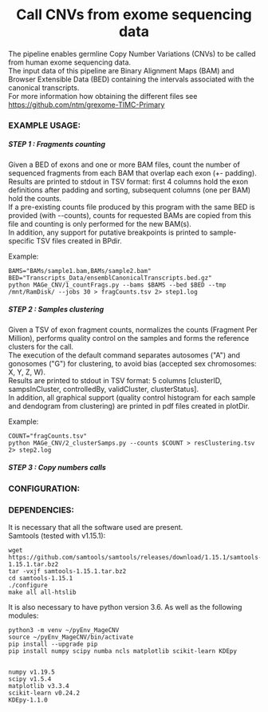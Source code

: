 <h1 align="center"> Call CNVs from exome sequencing data </h1>

The pipeline enables germline Copy Number Variations (CNVs) to be called from human exome sequencing data.<br>
The input data of this pipeline are Binary Alignment Maps (BAM) and Browser Extensible Data (BED) containing the intervals associated with the canonical transcripts.<br>
For more information how obtaining the different files see https://github.com/ntm/grexome-TIMC-Primary<br>

### EXAMPLE USAGE:

##### STEP 1 : Fragments counting <br>

Given a BED of exons and one or more BAM files, count the number of sequenced fragments from each BAM that overlap each exon (+- padding).<br>
Results are printed to stdout in TSV format: first 4 columns hold the exon definitions after padding and sorting, subsequent columns (one per BAM) hold the counts.<br>
If a pre-existing counts file produced by this program with the same BED is provided (with --counts), counts for requested BAMs are copied from this file and counting is only performed for the new BAM(s).<br>
In addition, any support for putative breakpoints is printed to sample-specific TSV files created in BPdir.<br>

Example:
```
BAMS="BAMs/sample1.bam,BAMs/sample2.bam"
BED="Transcripts_Data/ensemblCanonicalTranscripts.bed.gz"
python MAGe_CNV/1_countFrags.py --bams $BAMS --bed $BED --tmp /mnt/RamDisk/ --jobs 30 > fragCounts.tsv 2> step1.log
```

##### STEP 2 : Samples clustering <br>

Given a TSV of exon fragment counts, normalizes the counts (Fragment Per Million), performs quality control on the samples and forms the reference clusters for the call.<br>
The execution of the default command separates autosomes ("A") and gonosomes ("G") for clustering, to avoid bias (accepted sex chromosomes: X, Y, Z, W).<br>
Results are printed to stdout in TSV format: 5 columns [clusterID, sampsInCluster, controlledBy, validCluster, clusterStatus]. <br>
In addition, all graphical support (quality control histogram for each sample and dendogram from clustering) are printed in pdf files created in plotDir.<br>

Example:
```
COUNT="fragCounts.tsv"
python MAGe_CNV/2_clusterSamps.py --counts $COUNT > resClustering.tsv 2> step2.log
```
##### STEP 3 : Copy numbers calls<br>

### CONFIGURATION:


### DEPENDENCIES:
It is necessary that all the software used are present. <br>
Samtools (tested with v1.15.1): <br>
```
wget https://github.com/samtools/samtools/releases/download/1.15.1/samtools-1.15.1.tar.bz2
tar -vxjf samtools-1.15.1.tar.bz2
cd samtools-1.15.1
./configure
make all all-htslib
```
It is also necessary to have python version 3.6.
As well as the following modules:
```
python3 -m venv ~/pyEnv_MageCNV
source ~/pyEnv_MageCNV/bin/activate
pip install --upgrade pip
pip install numpy scipy numba ncls matplotlib scikit-learn KDEpy


numpy v1.19.5
scipy v1.5.4
matplotlib v3.3.4
scikit-learn v0.24.2
KDEpy-1.1.0

```
